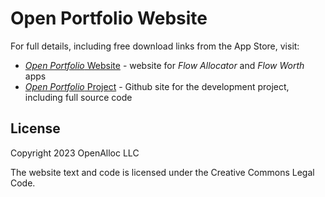 # Open Portfolio Website

For full details, including free download links from the App Store, visit:

* [_Open Portfolio_ Website](https://open-portfolio.github.io) - website for _Flow Allocator_ and _Flow Worth_ apps
* [_Open Portfolio_ Project](https://github.com/open-portfolio) - Github site for the development project, including full source code

## License

Copyright 2023 OpenAlloc LLC

The website text and code is licensed under the Creative Commons Legal Code.
